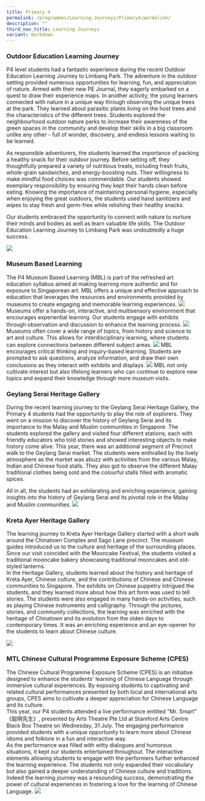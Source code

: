 ```yaml
---
title: Primary 4
permalink: /programmes/Learning-Journeys/Primary4/permalink/
description: ""
third_nav_title: Learning Journeys
variant: markdown
---
```

### **Outdoor Education Learning Journey**
P4 level students had a fantastic experience during the recent Outdoor Education Learning Journey to Limbang Park. The adventure in the outdoor setting provided numerous opportunities for learning, fun, and appreciation of nature.
Armed with their new PE Journal, they eagerly embarked on a quest to draw their experience maps. In another activity, the young learners connected with nature in a unique way through observing the unique trees at the park. They learned about parasitic plants living on the host trees and the characteristics of the different trees. Students explored the neighbourhood outdoor nature parks to increase their awareness of the green spaces in the community and develop their skills in a big classroom unlike any other - full of wonder, discovery, and endless lessons waiting to be learned.

As responsible adventurers, the students learned the importance of packing a healthy snack for their outdoor journey. Before setting off, they thoughtfully prepared a variety of nutritious treats, including fresh fruits, whole-grain sandwiches, and energy-boosting nuts. Their willingness to make mindful food choices was commendable. Our students showed exemplary responsibility by ensuring they kept their hands clean before eating. Knowing the importance of maintaining personal hygiene, especially when enjoying the great outdoors, the students used hand sanitizers and wipes to stay fresh and germ-free while relishing their healthy snacks. 

Our students embraced the opportunity to connect with nature to nurture their minds and bodies as well as learn valuable life skills.  The Outdoor Education Learning Journey to Limbang Park was undoubtedly a huge success. 

![](/images/Learning%20Journeys/2024/P4_OE_LJ_png.jpg)
### **Museum Based Learning**
The P4 Museum Based Learning (MBL) is part of the refreshed art education syllabus aimed at making learning more authentic and for exposure to Singaporean art. MBL offers a unique and effective approach to education that leverages the resources and environments provided by museums to create engaging and memorable learning experiences. 
![](/images/Learning%20Journeys/2024/P4_MBL_1.png)
Museums offer a hands-on, interactive, and multisensory environment that encourages experiential learning. Our students engage with exhibits through observation and discussion to enhance the learning process.
![](/images/Learning%20Journeys/2024/P4_MBL_2.png)
Museums often cover a wide range of topics, from history and science to art and culture. This allows for interdisciplinary learning, where students can explore connections between different subject areas.
![](/images/Learning%20Journeys/2024/P4_MBL_3.png)
MBL encourages critical thinking and inquiry-based learning. Students are prompted to ask questions, analyze information, and draw their own conclusions as they interact with exhibits and displays.
![](/images/Learning%20Journeys/2024/P4_MBL_4.png)
MBL not only cultivate interest but also lifelong learners who can continue to explore new topics and expand their knowledge through more museum visits.
### **Geylang Serai Heritage Gallery**
During the recent learning journey to the Geylang Serai Heritage Gallery, the Primary 4 students had the opportunity to play the role of explorers. They went on a mission to discover the history of Geylang Serai and its importance to the Malay and Muslim communities in Singapore. The students explored the gallery and visited four different stations, each with friendly educators who told stories and showed interesting objects to make history come alive.
This year, there was an additional segment of Precinct walk to the Geylang Serai market. The students were enthralled by the lively atmosphere as the market was abuzz with activities from the various Malay, Indian and Chinese food stalls. They also got to observe the different Malay traditional clothes being sold and the colourful stalls filled with aromatic spices.

All in all, the students had an exhilarating and enriching experience, gaining insights into the history of Geylang Serai and its pivotal role in the Malay and Muslim communities.
![](/images/Learning%20Journeys/2023/Primary%204/collage.jpg)
### **Kreta Ayer Heritage Gallery**
The learning journey to Kreta Ayer Heritage Gallery started with a short walk around the Chinatown Complex and Sago Lane precinct. The museum guides introduced us to the culture and heritage of the surrounding places. Since our visit coincided with the Mooncake Festival, the students visited a traditional mooncake bakery showcasing traditional mooncakes and old-styled lanterns. <br>
In the Heritage Gallery, students learned about the history and heritage of Kreta Ayer, Chinese culture, and the contributions of Chinese and Chinese communities to Singapore.  The exhibits on Chinese puppetry intrigued the students, and they learned more about how this art form was used to tell stories. The students were also engaged in many hands-on activities, such as playing Chinese instruments and calligraphy. Through the pictures, stories, and community collections, the learning was enriched with the heritage of Chinatown and its evolution from the olden days to contemporary times. It was an enriching experience and an eye-opener for the students to learn about Chinese culture.

![](/images/Learning%20Journeys/2024/P4_LJ_KAHG_Collage.jpg)
### **MTL Chinese Cultural Programme Exposure Scheme (CPES)**
The Chinese Cultural Programme Exposure Scheme (CPES) is an initiative designed to enhance the students' learning of Chinese Language through immersive cultural experiences. By exposing students to captivating and related cultural performances presented by both local and international arts groups, CPES aims to cultivate a deeper appreciation for Chinese Language and its culture.<br>
This year, our P4 students attended a live performance entitled "Mr. Smart" 《聪明先生》, presented by Arts Theatre Pte Ltd at Stamford Arts Centre Black Box Theatre on Wednesday, 31 July. The engaging performance provided students with a unique opportunity to learn more about Chinese idioms and folklore in a fun and interactive way.<br>
As the performance was filled with witty dialogues and humorous situations, it kept our students entertained throughout. The interactive elements allowing students to engage with the performers further enhanced the learning experience.  The students not only expanded their vocabulary but also gained a deeper understanding of Chinese culture and traditions.<br>
Indeed the learning journey was a resounding success, demonstrating the power of cultural experiences in fostering a love for the learning of Chinese Language.
![](/images/Learning%20Journeys/2024/CPES_Collage_pics.jpg)